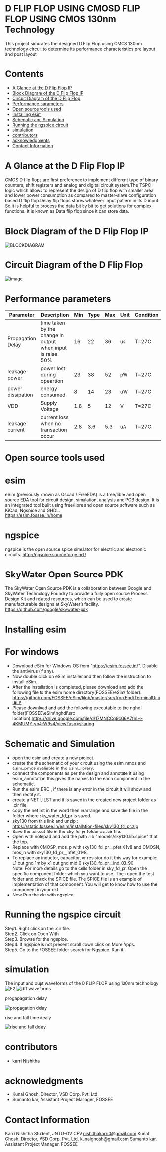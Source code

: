 # D FLIP FLOP USING CMOSD FLIP FLOP USING CMOS 130nm Technology
This project simulates the designed D Flip Flop using CMOS 130nm technology circuit to determine its performance characteristics pre layout and post layout
# Contents
* [A Glance at the D Flip Flop IP]()  <br>
* [Block Diagram of the D Flip Flop IP]() <br>
* [Circuit Diagram of the D Flip Flop]()<br>
* [ Performance parameters]()<br>
* [ Open source tools used]()<br>
* [ Installing esim ]() <br>
* [Schenatic and Simulation]()<br>
* [Running the ngspice circuit]()<br>
* [simulation]()<br>
* [contributors]()<br>
* [acknowledgments]()<br>
* [Contact Information]() <br>

# A Glance at the D Flip Flop IP
CMOS D flip flops are first preference to implement different type of binary counters, shift registers and analog and digital circuit system.The TSPC logic which allows to represent the design of D flip flop with smaller area and lower power consumption as compared to master-slave configuration based D flip flop.Delay flip flops stores whatever input pattern in its D input. So it is helpful to process the data bit by bit to get solutions for complex functions. It is known as Data flip flop since it can store data.
# Block Diagram of the D Flip Flop IP
![BLOCKDIAGRAM](https://github.com/user-attachments/assets/103cc96e-7234-4735-85e2-661b00a10fd6)
# Circuit Diagram of the D Flip Flop 
![image](https://github.com/user-attachments/assets/2e5de739-f3b7-41db-ae60-453ad03eeb97)

# Performance parameters
| Parameter | Description | Min| Type | Max | Unit | Condition |
|--------|--------|--------|--------|--------|--------|--------|
| Propagation Delay |time taken by the change in output when input is raise 50% | 16 | 22| 36 | us | T=27C|
| leakage power | power lost during opeartion | 23 | 38 | 52| pW| T=27C |
| power dissipation | energy consumed | 8 | 14 | 23 | uW | T=27C|
|  VDD | Supply Voltage | 1.8 | 5| 12 | V | T=27C |
| leakage current | current  loss when no transaction occur | 2.8 | 3.6 | 5.3 | uA| T=27C|
# Open source tools used
# esim
eSim (previously known as Oscad / FreeEDA) is a free/libre and open source EDA tool for circuit design, simulation, analysis and PCB design.
It is an integrated tool built using free/libre and open source software such as KiCad, Ngspice and GHDL.<br>
https://esim.fossee.in/home

# ngspice
ngspice is the open source spice simulator for electric and electronic circuits.
http://ngspice.sourceforge.net/
# SkyWater Open Source PDK
The SkyWater Open Source PDK is a collaboration between Google and SkyWater Technology Foundry to provide a fully open source Process Design Kit and related resources, which can be used to create manufacturable designs at SkyWater’s facility.
https://github.com/google/skywater-pdk

# Installing esim 
# For windows
* Download eSim for Windows OS from "https://esim.fossee.in/". Disable the antivirus (if any).
* Now double click on eSim installer and then follow the instruction to install eSim.
* After the installation is completed, please download and add the following file to the esim home directory(FOSSEE\eSim\ folder):  https://github.com/FOSSEE/eSim/blob/master/src/frontEnd/TerminalUi.ui#L6
* Please download and add the following executable to the nghdl folder(FOSSEE\eSim\nghdl\src location):https://drive.google.com/file/d/17MNCCq9cG6A7fnIH-4KMUMY-yb4rW9s4/view?usp=sharing
  
# Schematic and Simulation
* open the esim and create a new project.<br>
* create the the schematic of your circuit using the esim_nmos and esim_pmos avaliable in the esim_library.<br>
* connect the components as per the design and annotate it using esim_annotation this gives the names to the each component in the schematic.<br>
* Run the esim_ERC , if there is any error in the circuit it will show and then rectify it. <br>
* create a NET LILST and it is saved in the created new project folder as .cir file. <br>
* copy the net list in the word then rearrange and save the file in the folder where sky_water_fd_pr is saved. <br>
*  sky130 from this link and unzip : https://static.fossee.in/esim/installation-files/sky130_fd_pr.zip <br>
* Save the .cir.out file in the sky_fd_pr folder as .cir file. <br>
* Open with notepad and add the path .lib "models/sky130.lib.spice" tt  at the top.<br>
* Replace with CMOSP, mos_p with sky130_fd_pr__pfet_01v8 and CMOSN, mos_n with  sky130_fd_pr__nfet_01v8. <br>
* To replace an inductor, capacitor, or resistor do it this way for example: L1 out gnd 1m by x1  out gnd mid 0 sky130_fd_pr__ind_03_90.<br>
Note: For more details go to the cells folder in sky_fd_pr. Open the specific component folder which you want to use. Then open the test folder and check the SPICE file. The SPICE file is an example of implementation of that component. You will get to know how to use the component in your ckt.<br>
* Now Run the ckt with ngspice <br>

# Running the ngspice circuit
Step1. Right click on the .cir file. <br>
Step2. Click on Open With <br>
Step3. Browse for the ngspice.<br>
Step4. If ngspice is not present scroll down click on More Apps. <br>
Step5. Go to the FOSSEE folder search for Ngspice. Run it.<br>

# simulation 

The input and oupt waveforms of the D FLIP FLOP using 130nm technology
![F2](https://github.com/user-attachments/assets/e46200d0-4130-4c78-a838-144c0d280408)
![dff waveforms](https://github.com/user-attachments/assets/4dbd7891-7e2b-4946-9740-6ce4b71d8412)

progapagation delay

![propagation delay](https://github.com/user-attachments/assets/7166e407-01aa-476d-9e4e-68fa4fd9b109)

rise and fall time dealy 

![rise and fall delay](https://github.com/user-attachments/assets/38c0edf9-3e76-41c9-afdb-f6058c95b975)

# contributors
* karri Nishitha
  
# acknowledgments
* Kunal Ghosh, Director, VSD Corp. Pvt. Ltd.
* Sumanto kar, Assistant Project Manager, FOSSEE

# Contact Information
Karri Nishitha  Student, JNTU-GV CEV nishithakarri0@gmail.com
Kunal Ghosh, Director, VSD Corp. Pvt. Ltd. kunalghosh@gmail.com
Sumanto kar, Assistant Project Manager, FOSSEE




